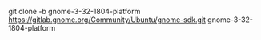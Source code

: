 git clone -b gnome-3-32-1804-platform https://gitlab.gnome.org/Community/Ubuntu/gnome-sdk.git gnome-3-32-1804-platform